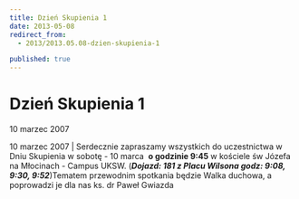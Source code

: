 ```yaml
---
title: Dzień Skupienia 1
date: 2013-05-08
redirect_from: 
  - 2013/2013.05.08-dzien-skupienia-1

published: true
---
```




# Dzień Skupienia 1

<time>10 marzec 2007</time>

10 marzec 2007 | Serdecznie zapraszamy wszystkich do uczestnictwa w Dniu Skupienia w sobotę - 10 marca&nbsp; **o godzinie 9:45** w kościele św Józefa na Młocinach&nbsp;- Campus UKSW. (***Dojazd: 181 z Placu Wilsona godz: 9:08, 9:30, 9:52***)Tematem przewodnim spotkania będzie Walka duchowa, a poprowadzi je dla nas ks. dr Paweł Gwiazda

<!--{{json:{"created_date":"2013-05-08 20:59:32","publish_down":"0000-00-00 00:00:00","id":"458"}}}-->